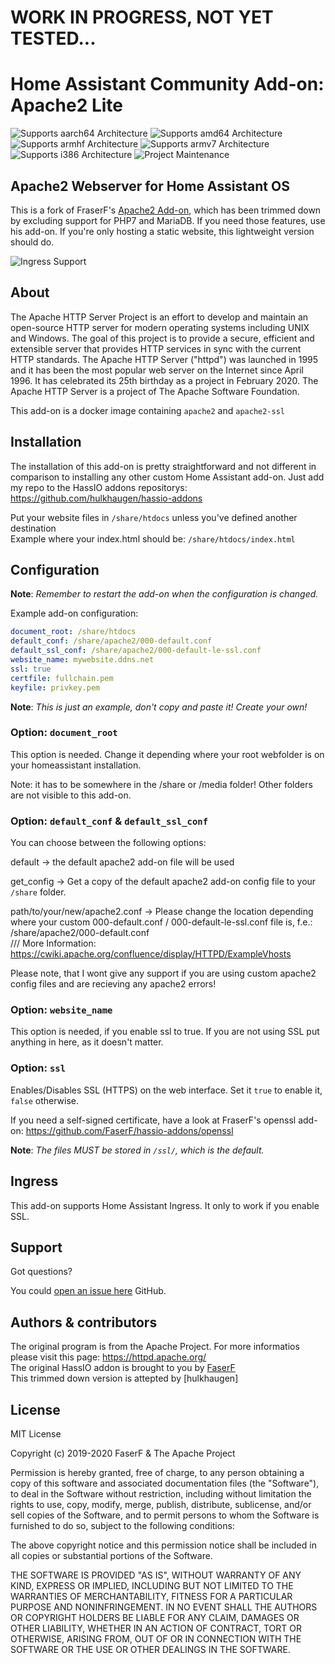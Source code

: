 # WORK IN PROGRESS, NOT YET TESTED...

# Home Assistant Community Add-on: Apache2 Lite
![Supports aarch64 Architecture][aarch64-shield] ![Supports amd64 Architecture][amd64-shield] ![Supports armhf Architecture][armhf-shield] ![Supports armv7 Architecture][armv7-shield] ![Supports i386 Architecture][i386-shield]
![Project Maintenance][maintenance-shield]

## Apache2 Webserver for Home Assistant OS
This is a fork of FraserF's [Apache2 Add-on](https://github.com/FaserF/hassio-addons/tree/master/apache2), which has been trimmed down by excluding support for PHP7 and MariaDB. If you need those features, use his add-on. If you're only hosting a static website, this lightweight version should do.

![Ingress Support](images/ingress.png)

## About

The Apache HTTP Server Project is an effort to develop and maintain an open-source HTTP server for modern operating systems including UNIX and Windows. The goal of this project is to provide a secure, efficient and extensible server that provides HTTP services in sync with the current HTTP standards.
The Apache HTTP Server ("httpd") was launched in 1995 and it has been the most popular web server on the Internet since April 1996. It has celebrated its 25th birthday as a project in February 2020.
The Apache HTTP Server is a project of The Apache Software Foundation.

This add-on is a docker image containing `apache2` and `apache2-ssl`

## Installation

The installation of this add-on is pretty straightforward and not different in comparison to installing any other custom Home Assistant add-on.
Just add my repo to the HassIO addons repositorys: https://github.com/hulkhaugen/hassio-addons

Put your website files in `/share/htdocs` unless you've defined another destination  
Example where your index.html should be: `/share/htdocs/index.html`

## Configuration

**Note**: _Remember to restart the add-on when the configuration is changed._

Example add-on configuration:

```yaml
document_root: /share/htdocs
default_conf: /share/apache2/000-default.conf
default_ssl_conf: /share/apache2/000-default-le-ssl.conf
website_name: mywebsite.ddns.net
ssl: true
certfile: fullchain.pem
keyfile: privkey.pem
```

**Note**: _This is just an example, don't copy and paste it! Create your own!_

### Option: `document_root`

This option is needed. Change it depending where your root webfolder is on your homeassistant installation.

Note: it has to be somewhere in the /share or /media folder! Other folders are not visible to this add-on.

### Option: `default_conf` & `default_ssl_conf`

You can choose between the following options:

default -> the default apache2 add-on file will be used

get_config -> Get a copy of the default apache2 add-on config file to your `/share` folder.

path/to/your/new/apache2.conf -> Please change the location depending where your custom 000-default.conf / 000-default-le-ssl.conf file is, f.e.: /share/apache2/000-default.conf  
/// More Information: https://cwiki.apache.org/confluence/display/HTTPD/ExampleVhosts

Please note, that I wont give any support if you are using custom apache2 config files and are recieving any apache2 errors!

### Option: `website_name`

This option is needed, if you enable ssl to true. If you are not using SSL put anything in here, as it doesn't matter.

### Option: `ssl`

Enables/Disables SSL (HTTPS) on the web interface. Set it `true` to enable it, `false` otherwise.

If you need a self-signed certificate, have a look at FraserF's openssl add-on: https://github.com/FaserF/hassio-addons/openssl

**Note**: _The files MUST be stored in `/ssl/`, which is the default._

## Ingress

This add-on supports Home Assistant Ingress. It only to work if you enable SSL.

## Support

Got questions?

You could [open an issue here][issue] GitHub.

## Authors & contributors

The original program is from the Apache Project. For more informatios please visit this page: https://httpd.apache.org/  
The original HassIO addon is brought to you by [FaserF]  
This trimmed down version is attepted by [hulkhaugen]

## License

MIT License

Copyright (c) 2019-2020 FaserF & The Apache Project

Permission is hereby granted, free of charge, to any person obtaining a copy
of this software and associated documentation files (the "Software"), to deal
in the Software without restriction, including without limitation the rights
to use, copy, modify, merge, publish, distribute, sublicense, and/or sell
copies of the Software, and to permit persons to whom the Software is
furnished to do so, subject to the following conditions:

The above copyright notice and this permission notice shall be included in all
copies or substantial portions of the Software.

THE SOFTWARE IS PROVIDED "AS IS", WITHOUT WARRANTY OF ANY KIND, EXPRESS OR
IMPLIED, INCLUDING BUT NOT LIMITED TO THE WARRANTIES OF MERCHANTABILITY,
FITNESS FOR A PARTICULAR PURPOSE AND NONINFRINGEMENT. IN NO EVENT SHALL THE
AUTHORS OR COPYRIGHT HOLDERS BE LIABLE FOR ANY CLAIM, DAMAGES OR OTHER
LIABILITY, WHETHER IN AN ACTION OF CONTRACT, TORT OR OTHERWISE, ARISING FROM,
OUT OF OR IN CONNECTION WITH THE SOFTWARE OR THE USE OR OTHER DEALINGS IN THE
SOFTWARE.

[aarch64-shield]: https://img.shields.io/badge/aarch64-yes-green.svg
[amd64-shield]: https://img.shields.io/badge/amd64-yes-green.svg
[armhf-shield]: https://img.shields.io/badge/armhf-yes-green.svg
[armv7-shield]: https://img.shields.io/badge/armv7-yes-green.svg
[commits]: https://github.com/FaserF/apache2/commits/master
[contributors]: https://github.com/FaserF/hassio-addons/apache2/graphs/contributors
[FaserF]: https://github.com/FaserF/
[i386-shield]: https://img.shields.io/badge/i386-yes-green.svg
[issue]: https://github.com/FaserF/hassio-addons/issues
[repository]: https://github.com/FaserF/hassio-addons/apache2
[maintenance-shield]: https://img.shields.io/maintenance/yes/2020.svg
